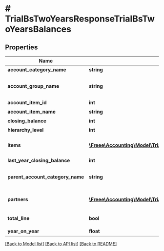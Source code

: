 # # TrialBsTwoYearsResponseTrialBsTwoYearsBalances

## Properties

Name | Type | Description | Notes
------------ | ------------- | ------------- | -------------
**account_category_name** | **string** | 勘定科目カテゴリー名 | [optional] 
**account_group_name** | **string** | 決算書表示名(account_item_display_type:group指定時に決算書表示名の時のみ含まれる) | [optional] 
**account_item_id** | **int** | 勘定科目ID(勘定科目の時のみ含まれる) | [optional] 
**account_item_name** | **string** | 勘定科目名(勘定科目の時のみ含まれる) | [optional] 
**closing_balance** | **int** | 期末残高 | [optional] 
**hierarchy_level** | **int** | 階層レベル | [optional] 
**items** | [**\Freee\Accounting\Model\TrialBsTwoYearsResponseTrialBsTwoYearsItems[]**](TrialBsTwoYearsResponseTrialBsTwoYearsItems.md) | breakdown_display_type:item, account_item_display_type:account_item指定時のみ含まれる | [optional] 
**last_year_closing_balance** | **int** | 前年度期末残高 | [optional] 
**parent_account_category_name** | **string** | 上位勘定科目カテゴリー名(勘定科目カテゴリーの時のみ、上層が存在する場合含まれる) | [optional] 
**partners** | [**\Freee\Accounting\Model\TrialBsTwoYearsResponseTrialBsTwoYearsPartners[]**](TrialBsTwoYearsResponseTrialBsTwoYearsPartners.md) | breakdown_display_type:partner, account_item_display_type:account_item指定時のみ含まれる | [optional] 
**total_line** | **bool** | 合計行(勘定科目カテゴリーの時のみ含まれる) | [optional] 
**year_on_year** | **float** | 前年比 | [optional] 

[[Back to Model list]](../../README.md#documentation-for-models) [[Back to API list]](../../README.md#documentation-for-api-endpoints) [[Back to README]](../../README.md)


